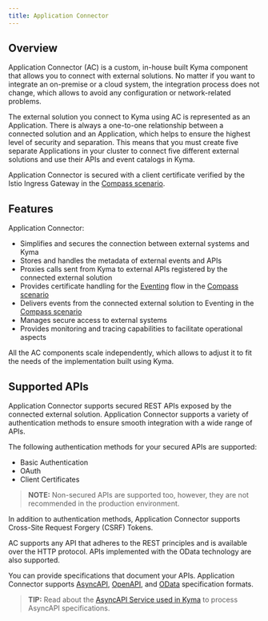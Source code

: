 ```yaml
---
title: Application Connector
---
```


## Overview

Application Connector (AC) is a custom, in-house built Kyma component that allows you to connect with external solutions. No matter if you want to integrate an on-premise or a cloud system, the integration process does not change, which allows to avoid any configuration or network-related problems.

The external solution you connect to Kyma using AC is represented as an Application. There is always a one-to-one relationship between a connected solution and an Application, which helps to ensure the highest level of security and separation. This means that you must create five separate Applications in your cluster to connect five different external solutions and use their APIs and event catalogs in Kyma.

Application Connector is secured with a client certificate verified by the Istio Ingress Gateway in the [Compass scenario](./README.md). <!-- TODO: verify -->

## Features

Application Connector:

- Simplifies and secures the connection between external systems and Kyma
- Stores and handles the metadata of external events and APIs
- Proxies calls sent from Kyma to external APIs registered by the connected external solution <!-- TODO: verify -->
- Provides certificate handling for the [Eventing](../eventing/README.md) flow in the [Compass scenario](./README.md)
- Delivers events from the connected external solution to Eventing in the [Compass scenario](./README.md)  <!-- TODO: verify -->
- Manages secure access to external systems 
- Provides monitoring and tracing capabilities to facilitate operational aspects

All the AC components scale independently, which allows to adjust it to fit the needs of the implementation built using Kyma.

## Supported APIs

Application Connector supports secured REST APIs exposed by the connected external solution. Application Connector supports a variety of authentication methods to ensure smooth integration with a wide range of APIs.

The following authentication methods for your secured APIs are supported:

- Basic Authentication
- OAuth
- Client Certificates

> **NOTE:** Non-secured APIs are supported too, however, they are not recommended in the production environment.

In addition to authentication methods, Application Connector supports Cross-Site Request Forgery (CSRF) Tokens.

AC supports any API that adheres to the REST principles and is available over the HTTP protocol. APIs implemented with the OData technology are also supported.

You can provide specifications that document your APIs. Application Connector supports [AsyncAPI](https://www.asyncapi.com/), [OpenAPI](https://www.openapis.org/), and [OData](https://www.odata.org/documentation) specification formats.  <!-- TODO: verify -->

>**TIP:** Read about the [AsyncAPI Service used in Kyma](https://github.com/kyma-project/rafter/blob/main/docs/12-asyncapi-service.md) to process AsyncAPI specifications.  <!-- TODO: verify -->
